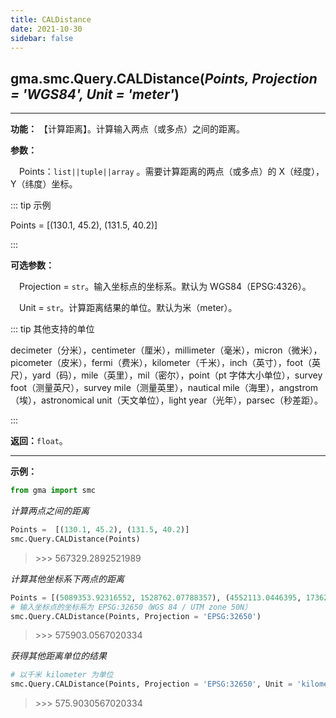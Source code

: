 ```yaml
---
title: CALDistance
date: 2021-10-30
sidebar: false
---
```


## gma.smc.Query.**CALDistance**(*Points, Projection = 'WGS84', Unit = 'meter'*)<Badge text="1.0.5 +"/>
---

**功能：** 【计算距离】。计算输入两点（或多点）之间的距离。

**参数：**

&emsp;Points：`list||tuple||array` 。需要计算距离的两点（或多点）的 X（经度），Y（纬度）坐标。

::: tip 示例

Points = [(130.1, 45.2), (131.5, 40.2)]

:::

**可选参数：**

&emsp;Projection = `str`。输入坐标点的坐标系。默认为 WGS84（EPSG:4326）。

&emsp;Unit = `str`。计算距离结果的单位。默认为米（meter）。

::: tip 其他支持的单位

decimeter（分米），centimeter（厘米），millimeter（毫米），micron（微米），picometer（皮米），fermi（费米），kilometer（千米），inch（英寸），foot（英尺），yard（码），mile（英里），mil（密尔），point（pt 字体大小单位），survey foot（测量英尺），survey mile（测量英里），nautical mile（海里），angstrom（埃），astronomical unit（天文单位），light year（光年），parsec（秒差距）。

:::

**返回：**`float`。

---

**示例：**
```python
from gma import smc
```
*计算两点之间的距离*
```python
Points =  [(130.1, 45.2), (131.5, 40.2)]
smc.Query.CALDistance(Points)
```
> \>>> 567329.2892521989

*计算其他坐标系下两点的距离*

```python
Points = [(5089353.92316552, 1528762.07788357), (4552113.0446395, 1736214.64875059)]
# 输入坐标点的坐标系为 EPSG:32650（WGS 84 / UTM zone 50N）
smc.Query.CALDistance(Points, Projection = 'EPSG:32650')
```
> \>>> 575903.0567020334

*获得其他距离单位的结果*
```python
# 以千米 kilometer 为单位
smc.Query.CALDistance(Points, Projection = 'EPSG:32650', Unit = 'kilometer')
```
> \>>> 575.9030567020334

